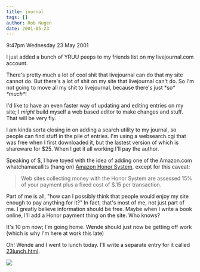 ```yaml
---
title: journal
tags: []
author: Rob Nugen
date: 2001-05-23
---
```


<p class=date>9:47pm Wednesday 23 May 2001</p>

<p>I just added a bunch of YRUU peeps to my friends
list on my livejournal.com account.</p>

<p>There's pretty much a lot of cool shit that
livejournal can do that my site cannot do.  But
there's a lot of shit on my site that livejournal
can't do.  So I'm not going to move all my shit to
livejournal, because there's just *so*
<em>*much*</em>!</p>

<p>I'd like to have an even faster way of updating and
editing entries on my site; I <em>might</em> build
myself a web based editor to make changes and stuff. 
That will be very fly.</p>

<p>I am kinda sorta closing in on adding a search
utility to my journal, so people can find stuff in the
pile of entries.  I'm using a websearch.cgi that was
free when I first downloaded it, but the lastest
version of which is shareware for $25.  When I get it
all working I'll pay the author.</p>

<p>Speaking of $, I have toyed with the idea of adding
one of the Amazon.com whatchamacallits (hang on) <a
href="https://s1.amazon.com/exec/varzea/subst/fx/help/payor-faq.html/">Amazon
Honor System</a>, except for this caveat:</p>

<p><blockquote>
Web sites collecting money with the Honor System are
assessed 15% of your payment plus a fixed cost of $.15
per transaction.
</blockquote></p>

<p>Part of me is all, "how can I possibly think that
people would enjoy my site enough to pay anything for
it?"  In fact, that's most of me, not just part of me.
 I greatly believe information should be free.  Maybe
when I write a book online, I'll add a Honor payment
thing on the site.  Who knows?</p>

<p>It's 10 pm now; I'm going home.  Wende should just
now be getting off work (which is why I'm here at work
this late)</p>

<p>Oh!  Wende and I went to lunch today.  I'll write a
separate entry for it called <a
href="https://new.robnugen.com/journal/2001/05/23/lunch/">23lunch.html</a>.</p>

<p><img src="/images/rob/wL-ROB.gif"/></p>
